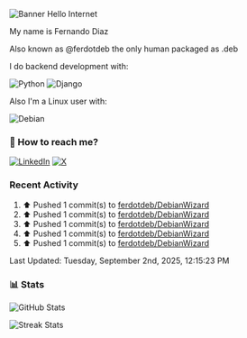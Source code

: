 ![Banner Hello Internet](https://capsule-render.vercel.app/api?type=blur&height=250&color=gradient&text=Hello%20Internet&reversal=false&fontColor=FFF)

My name is Fernando Diaz

Also known as @ferdotdeb the only human packaged as .deb

I do backend development with:

![Python](https://img.shields.io/badge/Python-FFD43B?style=for-the-badge&logo=python&logoColor=blue)
![Django](https://img.shields.io/badge/Django-092E20?style=for-the-badge&logo=django&logoColor=green)

Also I'm a Linux user with:

![Debian](https://img.shields.io/badge/Debian-D70A53?style=for-the-badge&logo=debian&logoColor=white)

### 🧭 How to reach me?

[![LinkedIn](https://img.shields.io/badge/LinkedIn-%230077B5.svg?logo=linkedin&logoColor=white)](https://linkedin.com/in/fernando-diaz-) [![X](https://img.shields.io/badge/X-black.svg?logo=X&logoColor=white)](https://x.com/ferdotdeb)

### Recent Activity

<!--RECENT_ACTIVITY:start-->
1. ⬆️ Pushed 1 commit(s) to [ferdotdeb/DebianWizard](https://github.com/ferdotdeb/DebianWizard)<br>
2. ⬆️ Pushed 1 commit(s) to [ferdotdeb/DebianWizard](https://github.com/ferdotdeb/DebianWizard)<br>
3. ⬆️ Pushed 1 commit(s) to [ferdotdeb/DebianWizard](https://github.com/ferdotdeb/DebianWizard)<br>
4. ⬆️ Pushed 1 commit(s) to [ferdotdeb/DebianWizard](https://github.com/ferdotdeb/DebianWizard)<br>
5. ⬆️ Pushed 1 commit(s) to [ferdotdeb/DebianWizard](https://github.com/ferdotdeb/DebianWizard)<br>
<!--RECENT_ACTIVITY:end-->

<!--RECENT_ACTIVITY:last_update-->
Last Updated: Tuesday, September 2nd, 2025, 12:15:23 PM
<!--RECENT_ACTIVITY:last_update_end-->

### 📊 Stats

![GitHub Stats](https://github-readme-stats.vercel.app/api?username=ferdotdeb&theme=dark&hide_border=false&include_all_commits=false&count_private=false)

![Streak Stats](https://github-readme-streak-stats.herokuapp.com/?user=ferdotdeb&theme=dark&hide_border=false)
